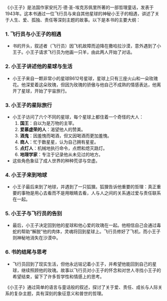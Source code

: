 《小王子》是法国作家安托万·德·圣-埃克苏佩里所著的一部哲理童话，发表于1943年。这本书通过一位飞行员与来自其他星球的神秘小王子的相遇，讲述了关于人生、爱、孤独、责任等深刻主题的故事。以下是本书的主要大纲：

### 1. **飞行员与小王子的相遇**
- 书的开头，叙述者（飞行员）因飞机故障而迫降在撒哈拉沙漠，意外遇到了小王子。小王子请求飞行员为他画一只羊，由此两人开始了对话。

### 2. **小王子讲述他的星球与生活**
- 小王子来自一颗非常小的星球B612号星球，星球上只有三座火山和一朵玫瑰花。他深爱着这朵玫瑰，但因为玫瑰的骄傲与他自己不成熟的情感表达，他离开了星球，开始了宇宙旅行。

### 3. **小王子的星际旅行**
- 小王子访问了六个不同的星球，每个星球上都住着一个奇怪的大人：
    1. **国王**：自以为是万物的主宰。
    2. **爱慕虚荣的人**：渴望他人的赞美。
    3. **酒鬼**：因羞愧而喝酒，但又因喝酒而更加羞愧。
    4. **商人**：忙于数星星，认为自己拥有星星。
    5. **点灯人**：机械地执行命令，点燃和熄灭路灯。
    6. **地理学家**：专注于记录他从未见过的地方。
- 这些角色象征了成人世界的种种荒谬与空虚。

### 4. **小王子来到地球**
- 小王子最后来到了地球，并遇到了一只狐狸。狐狸告诉他重要的哲理：真正重要的事物是用心去看而不是用眼睛去看，人与人之间的关系通过爱与责任联系在一起。

### 5. **小王子与飞行员的告别**
- 最后，小王子决定回到他的星球和他心爱的玫瑰在一起。他相信自己会通过毒蛇的帮助“解脱”他的肉体，灵魂将回到星球上。飞行员修好了飞机，而小王子则神秘地消失在沙漠中。

### 6. **书的结尾与思考**
- 飞行员回到了现实生活，但他永远铭记着小王子，并希望他能回到自己的星球，继续照顾他的玫瑰。故事以飞行员对小王子的怀念和对世人寻找小王子的希望结束，留下了许多哲学性和情感上的思考。

《小王子》通过简单的语言与童话般的叙述，探讨了关于爱、责任、成长与人际关系的复杂主题，具有深刻的象征意义和普世的哲理。